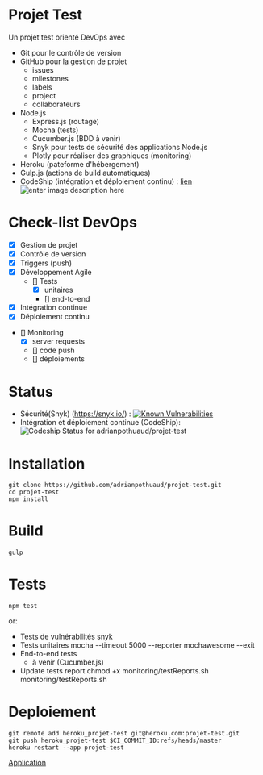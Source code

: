 # Projet Test
Un projet test orienté DevOps avec 
- Git pour le contrôle de version
- GitHub pour la gestion de projet
	- issues
	- milestones
	- labels
	- project
	- collaborateurs
- Node.js
	- Express.js (routage)
	- Mocha (tests)
	- Cucumber.js (BDD à venir)
	- Snyk pour tests de sécurité des applications Node.js
	- Plotly pour réaliser des graphiques (monitoring)
- Heroku (pateforme d'hébergement)
- Gulp.js (actions de build automatiques)
- CodeShip (intégration et déploiement continu) : [lien](https://app.codeship.com/projects/269888)
![enter image description here](http://www.group-dis.com/wp-content/uploads/2017/11/devops-process.png)
# Check-list DevOps
- [x] Gestion de projet
- [x] Contrôle de version
- [x] Triggers (push)
- [x] Développement Agile
	- [] Tests
		- [x] unitaires
		- [] end-to-end
- [x] Intégration continue
- [x] Déploiement continu
- [] Monitoring
	- [x] server requests
	- [] code push
	- [] déploiements
# Status
- Sécurité(Snyk) (https://snyk.io/) : 
[![Known Vulnerabilities](https://snyk.io/test/github/adrianpothuaud/projet-test/badge.svg?targetFile=package.json)](https://snyk.io/test/github/adrianpothuaud/projet-test?targetFile=package.json)
- Intégration et déploiement continue (CodeShip): 
![Codeship Status for adrianpothuaud/projet-test](https://app.codeship.com/projects/837e67e0-e97d-0135-f6f9-0a40330e9728/status?branch=master)
# Installation
    git clone https://github.com/adrianpothuaud/projet-test.git
    cd projet-test
    npm install
# Build
    gulp
# Tests
    npm test
or:
- Tests de vulnérabilités
	  snyk
- Tests unitaires
	  mocha --timeout 5000 --reporter mochawesome --exit
- End-to-end tests
	- à venir (Cucumber.js)
- Update tests report
	  chmod +x monitoring/testReports.sh
	  monitoring/testReports.sh
# Deploiement
    git remote add heroku_projet-test git@heroku.com:projet-test.git
    git push heroku_projet-test $CI_COMMIT_ID:refs/heads/master
    heroku restart --app projet-test
[Application](https://projet-test.herokuapp.com/)
